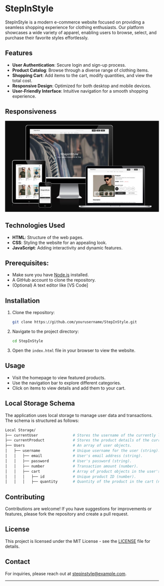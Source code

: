 # StepInStyle

StepInStyle is a modern e-commerce website focused on providing a seamless shopping experience for clothing enthusiasts. Our platform showcases a wide variety of apparel, enabling users to browse, select, and purchase their favorite styles effortlessly.

## Features

- **User Authentication**: Secure login and sign-up process.
- **Product Catalog**: Browse through a diverse range of clothing items.
- **Shopping Cart**: Add items to the cart, modify quantities, and view the total cost.
- **Responsive Design**: Optimized for both desktop and mobile devices.
- **User-Friendly Interface**: Intuitive navigation for a smooth shopping experience.

## Responsiveness

<div align="center">
  <a href="https://ui.dev/amiresponsive?url=https://step-in-style-chi.vercel.app/" target="_blank">
    <img src="public/img/Responsive.jpeg" alt="Responsive design demonstration" />
  </a>
</div>

## Technologies Used

- **HTML**: Structure of the web pages.
- **CSS**: Styling the website for an appealing look.
- **JavaScript**: Adding interactivity and dynamic features.


## Prerequisites:
- Make sure you have [Node.js](https://nodejs.org/en/) installed.
- A GitHub account to clone the repository.
- (Optional) A text editor like [VS Code]

## Installation

1. Clone the repository:
   ```bash
   git clone https://github.com/yourusername/StepInStyle.git
   ```
2. Navigate to the project directory:
   ```bash
   cd StepInStyle
   ```
3. Open the `index.html` file in your browser to view the website.

## Usage

- Visit the homepage to view featured products.
- Use the navigation bar to explore different categories.
- Click on items to view details and add them to your cart.

## Local Storage Schema

The application uses local storage to manage user data and transactions. The schema is structured as follows:

```bash
Local Storage/
├── currentUser                # Stores the username of the currently logged-in user.
├── currentProduct             # Stores the product details of the currently viewed item.
├── Users                      # An array of user objects.
│   ├── username               # Unique username for the user (string).
│   │   ├── email              # User's email address (string).
│   │   ├── password           # User's password (string).
│   │   ├── number             # Transaction amount (number).
│   │   ├── cart               # Array of product objects in the user's cart.
│   │   │   ├── id             # Unique product ID (number).
│   │   │   ├── quantity       # Quantity of the product in the cart (number).
```

## Contributing

Contributions are welcome! If you have suggestions for improvements or features, please fork the repository and create a pull request.

## License

This project is licensed under the MIT License - see the [LICENSE](LICENSE) file for details.

## Contact

For inquiries, please reach out at [stepinstyle@example.com](mailto:nehchalsab18@gmail.com).

---
